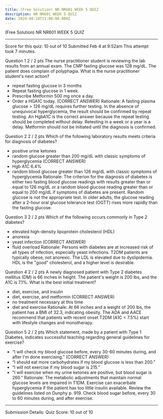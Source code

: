 ```yaml
---
title: (Free Solution) NR NR601 WEEK 5 QUIZ
description: NR NR601 WEEK 5 QUIZ
date: 2024-08-28T21:00:00.000Z
---
```


(Free Solution) NR NR601 WEEK 5 QUIZ

***

Score for this quiz: 10 out of 10
Submitted Feb 4 at 9:52am
This attempt took 7 minutes.

Question 1
2 / 2 pts
The nurse practitioner student is reviewing the lab results from an annual exam. The CMP fasting glucose was 128 mg/dL. The patient does complain of polyphagia. What is the nurse practitioner student's next action?

* repeat fasting glucose in 3 months
* Repeat fasting glucose in 1 week.
* Prescribe Metformin 500 mg once a day.
* Order a HGA1C today. (CORRECT ANSWER)
  Rationale: A fasting plasma glucose > 126 mg/dL requires further testing. In the absence of unequivocal hyperglycemia, the result should be confirmed by repeat testing. An HgbA1C is the correct answer because the repeat testing should be completed without delay. Retesting in a week or a year is a delay. Metformin should not be initiated until the diagnosis is confirmed.

Question 2
2 / 2 pts
Which of the following laboratory results meets criteria for diagnosis of diabetes?

* positive urine ketones
* random glucose greater than 200 mg/dL with classic symptoms of hyperglycemia (CORRECT ANSWER)
* Hgb A1C 6.4%
* random blood glucose greater than 126 mg/dL with classic symptoms of hyperglycemia
  Rationale: The criterion for the diagnosis of diabetes is either two fasting blood glucose readings with results greater than or equal to 126 mg/dL or a random blood glucose reading greater than or equal to 200 mg/dL if symptoms of diabetes are present. Random glucose is not the appropriate test. In older adults, the glucose reading after a 2-hour oral glucose tolerance test (OGTT) rises more rapidly than the fasting glucose.

Question 3
2 / 2 pts
Which of the following occurs commonly in Type 2 diabetes?

* elevated high-density lipoprotein cholesterol (HDL)
* anorexia
* yeast infection (CORRECT ANSWER)
* fluid overload
  Rationale: Persons with diabetes are at increased risk of all types of infection, especially yeast infections. T2DM patients are typically obese, not anorexic. The LDL is elevated due to dyslipidemia. HDL is the "good" cholesterol, and a higher level is desirable.

Question 4
2 / 2 pts
A newly diagnosed patient with Type 2 diabetes mellitus (DM) is 66 inches in height. The patient's weight is 200 lbs, and the A1C is 7.1%. What is the best initial treatment?

* diet, exercise, and insulin
* diet, exercise, and metformin (CORRECT ANSWER)
* no treatment necessary at this time
* diet and exercise
  Rationale: At 66 inches and a weight of 200 lbs, the patient has a BMI of 32.3, indicating obesity. The ADA and AACE recommend that patients with recent onset T2DM (A1C \< 7.5%) start with lifestyle changes and monotherapy.

Question 5
2 / 2 pts
Which statement, made by a patient with Type 1 Diabetes, indicates successful teaching regarding general guidelines for exercise?

* “I will check my blood glucose before, every 30-60 minutes during, and after I'm done exercising.” (CORRECT ANSWER)
* “I should eat more carbohydrates if my blood glucose is less than 200.”
* “I will not exercise if my blood sugar is 215.”
* "I will exercise when my urine ketones are positive, but blood sugar is 260."
  Rationale: The metabolic adjustments that maintain normal glucose levels are impaired in T1DM. Exercise can exacerbate hyperglycemia if the patient has too little insulin available. Review the guidelines listed on Dunphy p. 919. Check blood sugar before, every 30 to 60 minutes during, and after exercise.

***

Submission Details:
Quiz Score: 10 out of 10
